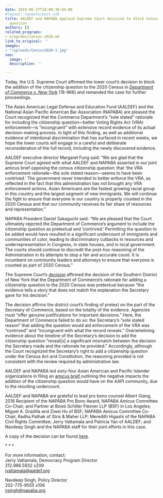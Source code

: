 ```yaml
---
date: 2019-06-27T18:00:30-04:00
#layout: layouts/post.njk
title: AALDEF and NAPABA applaud Supreme Court decision to block Census citizenship
  question
authors: []
related_programs:
- programs/census-2020.md
link_to_original: ''
images:
- "/uploads/Census2020-1.jpg"
seo:
  image: ''
  description: ''

---
```

Today, the U.S. Supreme Court affirmed the lower court’s decision to block the addition of the citizenship question to the 2020 Census in [_Department of Commerce v. New York_](https://www.supremecourt.gov/opinions/18pdf/18-966_bq7c.pdf) (18-966) and remanded the case for further proceedings.

The Asian American Legal Defense and Education Fund (AALDEF) and the National Asian Pacific American Bar Association (NAPABA) are pleased the Court recognized that the Commerce Department’s “sole stated” rationale for including the citizenship question—better Voting Rights Act (VRA) enforcement—is “incongruent” with extensive record evidence of its actual decision-making process. In light of this finding, as well as additional evidence of intentional discrimination that has surfaced in recent weeks, we hope the lower courts will engage in a careful and deliberate reconsideration of the full record, including the newly discovered evidence.

AALDEF executive director Margaret Fung said: “We are glad that the Supreme Court agreed with what AALDEF and NAPABA asserted in our joint amicus brief opposing the census citizenship question: that ‘the VRA enforcement rationale—the sole stated reason—seems to have been contrived.’ The government never intended to better enforce the VRA, as reflected in the fact that this administration has not brought any VRA enforcement actions. Asian Americans are the fastest growing racial group in this country and the largest segment of new immigrants. We will continue the fight to ensure that everyone in our country is properly counted in the 2020 Census and that our community receives its fair share of resources and representation.”

NAPABA President Daniel Sakaguchi said: “We are pleased that the Court ultimately rejected the Department of Commerce’s argument to include the citizenship question as pretextual and ‘contrived.’ Permitting the question to be added would have resulted in a significant undercount of immigrants and communities of color, leading to discriminatory cutbacks in resources and underrepresentation in Congress, in state houses, and in local government. The courts should continue to discredit the post-hoc reasoning of the Administration in its attempts to stop a fair and accurate count. It is incumbent on community leaders and attorneys to ensure that everyone is counted as part of 2020 Census.”

The Supreme Court’s [decision](https://www.supremecourt.gov/opinions/18pdf/18-966_bq7c.pdf) affirmed the decision of the Southern District of New York that the Department of Commerce’s rationale for adding a citizenship question to the 2020 Census was pretextual because “the evidence tells a story that does not match the explanation the Secretary gave for his decision.”

The decision affirms the district court’s finding of pretext on the part of the Secretary of Commerce, based on the totality of the evidence. Agencies must “offer genuine justifications for important decisions.” Here, the Department of Commerce failed to do so: the Secretary’s “sole stated reason” that adding the question would aid enforcement of the VRA was “contrived” and “incongruent with what the record reveals.” Overwhelming evidence about the timeline of the Secretary’s decision to add the citizenship question “reveal\[s\] a significant mismatch between the decision the Secretary made and the rationale he provided.” Accordingly, although the Court recognized the Secretary’s right to add a citizenship question under the Census Act and Constitution, the reasoning provided is not consistent with the review required by administrative law.

AALDEF and NAPABA led sixty-four Asian American and Pacific Islander organizations in filing an [amicus brief ](https://www.aaldef.org/uploads/AALDEFNAPABACensusAmicusBrief.pdf)outlining the negative impacts the addition of the citizenship question would have on the AAPI community, due to the resulting undercount.

AALDEF and NAPABA are grateful to lead pro bono counsel Albert Giang, 2018 Recipient of the NAPABA Pro Bono Award, NAPABA Amicus Committee Co-Chair, and Partner at Boies Schiller Flexner LLP (BSF) in Los Angeles; Miguel A. Gradilla and Ziwei Hu of BSF; NAPABA Amicus Committee Co-Chair, Radha Pathak of Stris & Maher LLP; Meredith Higashi of the NAPABA Civil Rights Committee; Jerry Vattamala and Patricia Yan of AALDEF; and Navdeep Singh and the NAPABA staff for their joint efforts in this case.

A copy of the decision can be found [here](https://www.supremecourt.gov/opinions/18pdf/18-966_bq7c.pdf).

\* * *

For more information, contact:  
Jerry Vattamala, Democracy Program Director  
212\.966.5932 x209  
jvattamala@aaldef.org

Navdeep Singh, Policy Director  
202-775-9555 x106  
nsingh@napaba.org